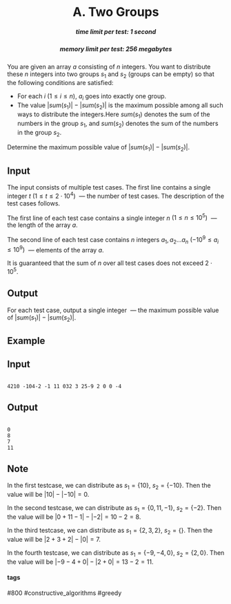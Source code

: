 <h1 style='text-align: center;'> A. Two Groups</h1>

<h5 style='text-align: center;'>time limit per test: 1 second</h5>
<h5 style='text-align: center;'>memory limit per test: 256 megabytes</h5>

You are given an array $a$ consisting of $n$ integers. You want to distribute these $n$ integers into two groups $s_1$ and $s_2$ (groups can be empty) so that the following conditions are satisfied:

* For each $i$ $(1 \leq i \leq n)$, $a_i$ goes into exactly one group.
* The value $|sum(s_1)| - |sum(s_2)|$ is the maximum possible among all such ways to distribute the integers.Here $sum(s_1)$ denotes the sum of the numbers in the group $s_1$, and $sum(s_2)$ denotes the sum of the numbers in the group $s_2$.

Determine the maximum possible value of $|sum(s_1)| - |sum(s_2)|$.

## Input

The input consists of multiple test cases. The first line contains a single integer $t$ $(1 \leq t \leq 2 \cdot 10^4)$  — the number of test cases. The description of the test cases follows.

The first line of each test case contains a single integer $n$ $(1 \leq n \leq 10^5)$  — the length of the array $a$.

The second line of each test case contains $n$ integers $a_1,a_2 \ldots a_n$ $(-10^9 \leq a_i \leq 10^9)$  — elements of the array $a$.

It is guaranteed that the sum of $n$ over all test cases does not exceed $2\cdot 10^5$.

## Output

For each test case, output a single integer  — the maximum possible value of $|sum(s_1)| - |sum(s_2)|$.

## Example

## Input


```

4210 -104-2 -1 11 032 3 25-9 2 0 0 -4
```
## Output


```

0
8
7
11

```
## Note

In the first testcase, we can distribute as $s_1 = \{10\}$, $s_2 = \{-10\}$. Then the value will be $|10| - |-10| = 0$.

In the second testcase, we can distribute as $s_1 = \{0, 11, -1\}$, $s_2 = \{-2\}$. Then the value will be $|0 + 11 - 1| - |-2| = 10 - 2 = 8$.

In the third testcase, we can distribute as $s_1 = \{2, 3, 2\}$, $s_2 = \{\}$. Then the value will be $|2 + 3 + 2| - |0| = 7$.

In the fourth testcase, we can distribute as $s_1 = \{-9, -4, 0\}$, $s_2 = \{2, 0\}$. Then the value will be $|-9 - 4 + 0| - |2 + 0| = 13 - 2 = 11$.



#### tags 

#800 #constructive_algorithms #greedy 